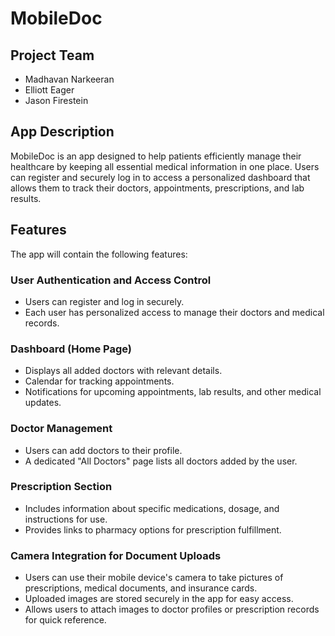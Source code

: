 # MobileDoc

## Project Team

 * Madhavan Narkeeran
 * Elliott Eager
 * Jason Firestein

## App Description

MobileDoc is an app designed to help patients efficiently manage their healthcare by keeping all essential medical information in one place. Users can register and securely log in to access a personalized dashboard that allows them to track their doctors, appointments, prescriptions, and lab results.

## Features

The app will contain the following features:

### User Authentication and Access Control
 * Users can register and log in securely.
 * Each user has personalized access to manage their doctors and medical records.

### Dashboard (Home Page)
 * Displays all added doctors with relevant details.
 * Calendar for tracking appointments.
 * Notifications for upcoming appointments, lab results, and other medical updates.

### Doctor Management
 * Users can add doctors to their profile.
 * A dedicated "All Doctors" page lists all doctors added by the user.

### Prescription Section
 * Includes information about specific medications, dosage, and instructions for use.
 * Provides links to pharmacy options for prescription fulfillment.

### Camera Integration for Document Uploads
 * Users can use their mobile device's camera to take pictures of prescriptions, medical documents, and insurance cards.
 * Uploaded images are stored securely in the app for easy access.
 * Allows users to attach images to doctor profiles or prescription records for quick reference.
